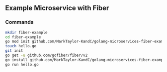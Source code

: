 ## Example Microservice with Fiber


### Commands

``` bash
mkdir fiber-example
cd fiber-example
go mod init github.com/MarkTaylor-KandC/golang-microservices-fiber-example
touch hello.go
git init
go get -u github.com/gofiber/fiber/v2
go install github.com/MarkTaylor-KandC/golang-microservices-fiber-example
go run hello.go   
```